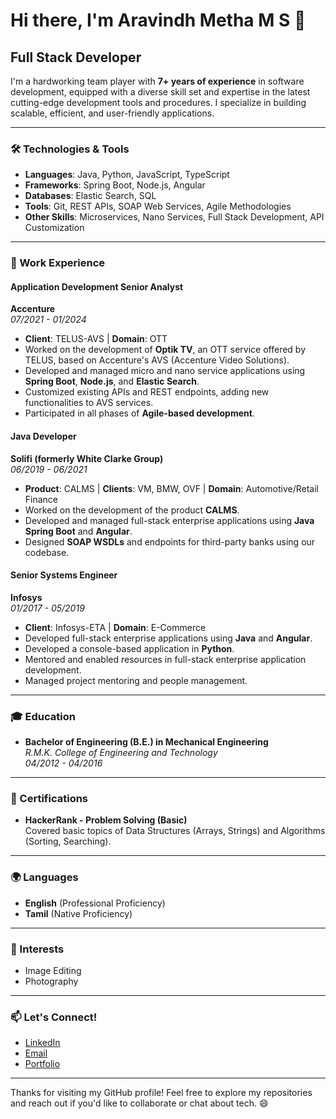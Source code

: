 # Hi there, I'm Aravindh Metha M S 👋

## Full Stack Developer

I'm a hardworking team player with **7+ years of experience** in software development, equipped with a diverse skill set and expertise in the latest cutting-edge development tools and procedures. I specialize in building scalable, efficient, and user-friendly applications.

---

### 🛠️ Technologies & Tools

- **Languages**: Java, Python, JavaScript, TypeScript
- **Frameworks**: Spring Boot, Node.js, Angular
- **Databases**: Elastic Search, SQL
- **Tools**: Git, REST APIs, SOAP Web Services, Agile Methodologies
- **Other Skills**: Microservices, Nano Services, Full Stack Development, API Customization

---

### 💼 Work Experience

#### **Application Development Senior Analyst**  
**Accenture**  
*07/2021 - 01/2024*  
- **Client**: TELUS-AVS | **Domain**: OTT  
- Worked on the development of **Optik TV**, an OTT service offered by TELUS, based on Accenture's AVS (Accenture Video Solutions).  
- Developed and managed micro and nano service applications using **Spring Boot**, **Node.js**, and **Elastic Search**.  
- Customized existing APIs and REST endpoints, adding new functionalities to AVS services.  
- Participated in all phases of **Agile-based development**.

#### **Java Developer**  
**Solifi (formerly White Clarke Group)**  
*06/2019 - 06/2021*  
- **Product**: CALMS | **Clients**: VM, BMW, OVF | **Domain**: Automotive/Retail Finance  
- Worked on the development of the product **CALMS**.  
- Developed and managed full-stack enterprise applications using **Java Spring Boot** and **Angular**.  
- Designed **SOAP WSDLs** and endpoints for third-party banks using our codebase.

#### **Senior Systems Engineer**  
**Infosys**  
*01/2017 - 05/2019*  
- **Client**: Infosys-ETA | **Domain**: E-Commerce  
- Developed full-stack enterprise applications using **Java** and **Angular**.  
- Developed a console-based application in **Python**.  
- Mentored and enabled resources in full-stack enterprise application development.  
- Managed project mentoring and people management.

---

### 🎓 Education

- **Bachelor of Engineering (B.E.) in Mechanical Engineering**  
  *R.M.K. College of Engineering and Technology*  
  *04/2012 - 04/2016*

---

### 📜 Certifications

- **HackerRank - Problem Solving (Basic)**  
  Covered basic topics of Data Structures (Arrays, Strings) and Algorithms (Sorting, Searching).

---

### 🌍 Languages

- **English** (Professional Proficiency)  
- **Tamil** (Native Proficiency)

---

### 🎨 Interests

- Image Editing  
- Photography

---

### 📫 Let's Connect!

- [LinkedIn](#)  
- [Email](#)  
- [Portfolio](#)  

---

Thanks for visiting my GitHub profile! Feel free to explore my repositories and reach out if you'd like to collaborate or chat about tech. 😄
